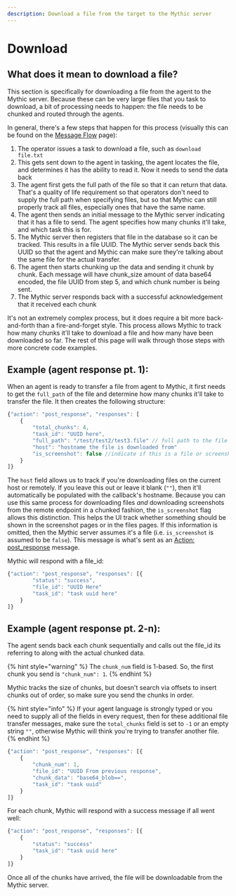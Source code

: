 ```yaml
---
description: Download a file from the target to the Mythic server
---
```


# Download

## What does it mean to download a file?

This section is specifically for downloading a file from the agent to the Mythic server. Because these can be very large files that you task to download, a bit of processing needs to happen: the file needs to be chunked and routed through the agents.

In general, there's a few steps that happen for this process (visually this can be found on the [Message Flow](../../message-flow.md#downloading-a-file-from-agent-greater-than-mythic) page):

1. The operator issues a task to download a file, such as `download file.txt`
2. This gets sent down to the agent in tasking, the agent locates the file, and determines it has the ability to read it. Now it needs to send the data back
3. The agent first gets the full path of the file so that it can return that data. That's a quality of life requirement so that operators don't need to supply the full path when specifying files, but so that Mythic can still properly track all files, especially ones that have the same name.
4. The agent then sends an initial message to the Mythic server indicating that it has a file to send. The agent specifies how many chunks it'll take, and which task this is for.
5. The Mythic server then registers that file in the database so it can be tracked. This results in a file UUID. The Mythic server sends back this UUID so that the agent and Mythic can make sure they're talking about the same file for the actual transfer.
6. The agent then starts chunking up the data and sending it chunk by chunk. Each message will have chunk\_size amount of data base64 encoded, the file UUID from step 5, and which chunk number is being sent.
7. The Mythic server responds back with a successful acknowledgement that it received each chunk

It's not an extremely complex process, but it does require a bit more back-and-forth than a fire-and-forget style. This process allows Mythic to track how many chunks it'll take to download a file and how many have been downloaded so far. The rest of this page will walk through those steps with more concrete code examples.

## Example (agent response pt. 1):

When an agent is ready to transfer a file from agent to Mythic, it first needs to get the `full_path` of the file and determine how many chunks it'll take to transfer the file. It then creates the following structure:

```javascript
{"action": "post_response", "responses": [
    {
        "total_chunks": 4, 
        "task_id": "UUID here",
        "full_path": "/test/test2/test3.file" // full path to the file downloaded
        "host": "hostname the file is downloaded from"
        "is_screenshot": false //indicate if this is a file or screenshot
    }
]}
```

The `host` field allows us to track if you're downloading files on the current host or remotely. If you leave this out or leave it blank (`""`), then it'll automatically be populated with the callback's hostname. Because you can use this same process for downloading files _and_ downloading screenshots from the remote endpoint in a chunked fashion, the `is_screenshot` flag allows this distinction. This helps the UI track whether something should be shown in the screenshot pages or in the files pages. If this information is omitted, then the Mythic server assumes it's a file (i.e. `is_screenshot` is assumed to be `false`). This message is what's sent as an [Action: post\_response](../c2-related-development/c2-profile-code/agent-side-coding/action-post\_response.md) message.

Mythic will respond with a file\_id:

```javascript
{"action": "post_response", "responses": [{
        "status": "success",
        "file_id": "UUID Here"
        "task_id": "task uuid here"
    }
]}
```

## Example (agent response pt. 2-n):

The agent sends back each chunk sequentially and calls out the file\_id its referring to along with the actual chunked data.&#x20;

{% hint style="warning" %}
The `chunk_num` field is 1-based. So, the first chunk you send is `"chunk_num": 1`.&#x20;
{% endhint %}

Mythic tracks the size of chunks, but doesn't search via offsets to insert chunks out of order, so make sure you send the chunks in order.

{% hint style="info" %}
If your agent language is strongly typed or you need to supply all of the fields in every request, then for these additional file transfer messages, make sure the `total_chunks` field is set to `-1` or an empty string `""`, otherwise Mythic will think you're trying to transfer another file.
{% endhint %}

```javascript
{"action": "post_response", "responses": [{
    {
        "chunk_num": 1, 
        "file_id": "UUID From previous response", 
        "chunk_data": "base64_blob==",
        "task_id": "task uuid"
    }
]}
```

For each chunk, Mythic will respond with a success message if all went well:

```javascript
{"action": "post_response", "responses": [{
    {
        "status": "success"
        "task_id": "task uuid here"
    }
]}
```

Once all of the chunks have arrived, the file will be downloadable from the Mythic server.

